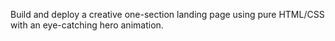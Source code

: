 Build and deploy a creative one-section landing page using pure HTML/CSS with an eye-catching hero animation.

